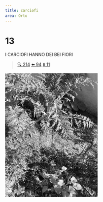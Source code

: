```yaml
---
title: carciofi
area: Orto
---
```

# 13
I CARCIOFI HANNO DEI BEI FIORI

> [🔍 214](214-orto-uova-BONUS.md)
> [⬅️ 94](94-orto-i%20bastoni.md)
> [⬇️ 11](11-orto-zucchine.md)

![foto_34](../_assets/preview/foto_34.jpg)
